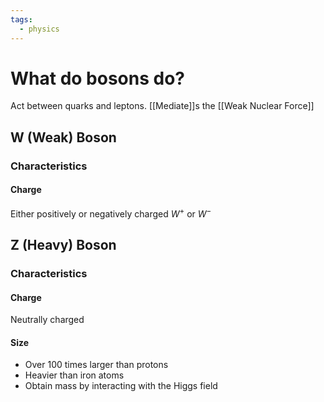 ```yaml
---
tags:
  - physics
---
```

# What do bosons do?
Act between quarks and leptons. [[Mediate]]s the [[Weak Nuclear Force]]
## W (Weak) Boson
### Characteristics
#### Charge
Either positively or negatively charged
	$W^+$ or  $W^-$ 
## Z (Heavy) Boson
### Characteristics
#### Charge
Neutrally charged
#### Size
- Over 100 times larger than protons
- Heavier than iron atoms
- Obtain mass by interacting with the Higgs field

